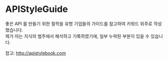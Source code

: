 # APIStyleGuide

좋은 API 를 만들기 위한 철학을 유명 기업들의 가이드를 참고하여 키워드 위주로 작성했습니다.  
제가 아는 지식의 범주에서 해석하고 기록하였기에, 일부 누락된 부분이 있을 수 있습니다.

참고: <http://apistylebook.com>
